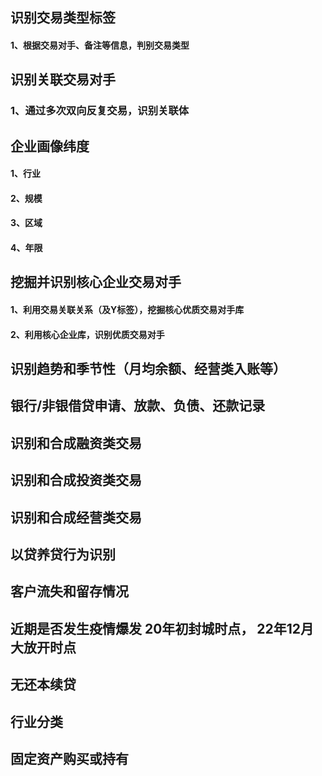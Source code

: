 ## 识别交易类型标签
#### 1、根据交易对手、备注等信息，判别交易类型

## 识别关联交易对手 
### 1、通过多次双向反复交易，识别关联体

## 企业画像纬度
#### 1、行业
#### 2、规模
#### 3、区域
#### 4、年限

## 挖掘并识别核心企业交易对手 
#### 1、利用交易关联关系（及Y标签），挖掘核心优质交易对手库
#### 2、利用核心企业库，识别优质交易对手

## 识别趋势和季节性（月均余额、经营类入账等）

## 银行/非银借贷申请、放款、负债、还款记录

## 识别和合成融资类交易

## 识别和合成投资类交易

## 识别和合成经营类交易

## 以贷养贷行为识别

## 客户流失和留存情况

## 近期是否发生疫情爆发   20年初封城时点， 22年12月大放开时点

## 无还本续贷

## 行业分类

## 固定资产购买或持有

## 

